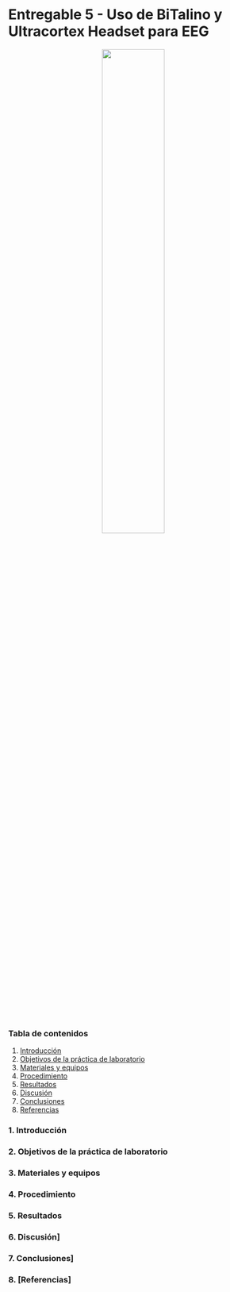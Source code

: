 # Entregable 5 - Uso de BiTalino y Ultracortex Headset para EEG 
<p align="center">
<img src="https://github.com/jorgemedina2804/Grupo-11-Introduccion-a-Senhales-Biomedica/blob/main/Entregable%205/m645BV.gif" width="50%">
  
  
### Tabla de contenidos
1. [Introducción]()
2. [Objetivos de la práctica de laboratorio]()
3. [Materiales y equipos]()
4. [Procedimiento]()
5. [Resultados]()
6. [Discusión]()
7. [Conclusiones]()
8. [Referencias]()
  
### 1. Introducción
### 2. Objetivos de la práctica de laboratorio
### 3. Materiales y equipos
### 4. Procedimiento
### 5. Resultados
### 6. Discusión]
### 7. Conclusiones]
### 8. [Referencias]
